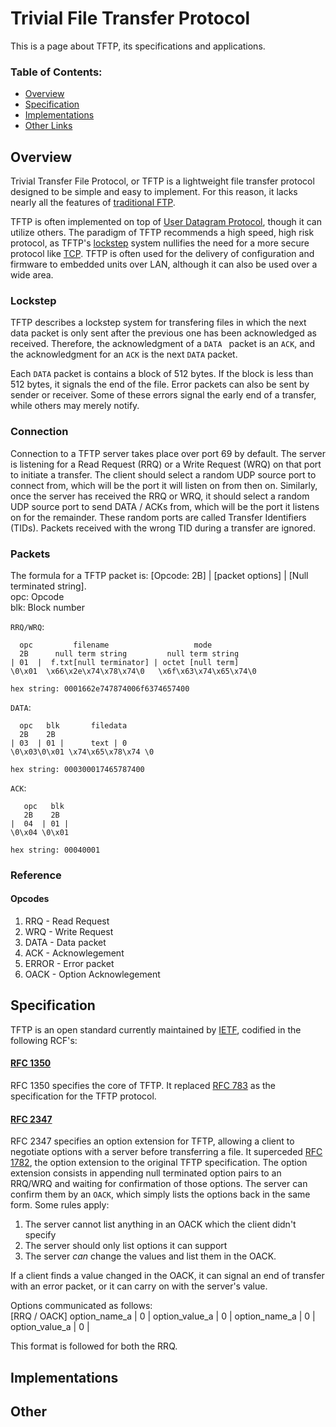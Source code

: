 # Trivial File Transfer Protocol

This is a page about TFTP, its specifications and applications.

### Table of Contents:
- [Overview](#overview)
- [Specification](#specification)
- [Implementations](#implementations)
- [Other Links](#other)

<a name="overview"></a>

## Overview

Trivial Transfer File Protocol, or TFTP is a lightweight file transfer protocol designed to be simple and easy to implement. For this reason, it lacks nearly all the features of [traditional FTP](https://en.wikipedia.org/wiki/File_Transfer_Protocol).

TFTP is often implemented on top of [User Datagram Protocol](https://en.wikipedia.org/wiki/User_Datagram_Protocol), though it can utilize others. The paradigm of TFTP recommends a high speed, high risk protocol, as TFTP's [lockstep](https://en.wikipedia.org/wiki/Lockstep_(computing)) system nullifies the need for a more secure protocol like [TCP](https://en.wikipedia.org/wiki/Transmission_Control_Protocol). TFTP is often used for the delivery of configuration and firmware to embedded units over LAN, although it can also be used over a wide area.

### Lockstep

TFTP describes a lockstep system for transfering files in which the next data packet is only sent after the previous one has been acknowledged as received. Therefore, the acknowledgment of a `DATA ` packet is an `ACK`, and the acknowledgment for an `ACK` is the next `DATA` packet.

Each `DATA` packet is contains a block of 512 bytes. If the block is less than 512 bytes, it signals the end of the file. Error packets can also be sent by sender or receiver. Some of these errors signal the early end of a transfer, while others may merely notify.

### Connection

Connection to a TFTP server takes place over port 69 by default. The server is listening for a Read Request (RRQ) or a Write Request (WRQ) on that port to initiate a transfer. The client should select a random UDP source port to connect from, which will be the port it will listen on from then on. Similarly, once the server has received the RRQ or WRQ, it should select a random UDP source port to send DATA / ACKs from, which will be the port it listens on for the remainder. These random ports are called Transfer Identifiers (TIDs). Packets received with the wrong TID during a transfer are ignored.

### Packets

The formula for a TFTP packet is: [Opcode: 2B] | [packet options] | [Null terminated string].  
opc: Opcode  
blk: Block number

`RRQ/WRQ`:  
```
  opc         filename                   mode
  2B      null term string         null term string
| 01  |  f.txt[null terminator] | octet [null term]
\0\x01  \x66\x2e\x74\x78\x74\0   \x6f\x63\x74\x65\x74\0

hex string: 0001662e747874006f6374657400
```

`DATA`:  
```
  opc   blk       filedata  
  2B    2B  
| 03  | 01 |      text | 0  
\0\x03\0\x01 \x74\x65\x78\x74 \0  

hex string: 000300017465787400
```

`ACK`:  
```
   opc   blk
   2B    2B
|  04  | 01 | 
\0\x04 \0\x01

hex string: 00040001
```

### Reference

#### Opcodes  
1. RRQ - Read Request
2. WRQ - Write Request
3. DATA - Data packet
4. ACK - Acknowlegement
5. ERROR - Error packet
6. OACK - Option Acknowlegement


<a name="specification"></a>

## Specification

TFTP is an open standard currently maintained by [IETF](https://www.ietf.org/about/), codified in the following RCF's:

#### [RFC 1350](https://tools.ietf.org/html/rfc1350)  
RFC 1350 specifies the core of TFTP. It replaced [RFC 783](https://tools.ietf.org/html/rfc783) as the specification for the TFTP protocol.

#### [RFC 2347](https://tools.ietf.org/html/rfc2347)  
RFC 2347 specifies an option extension for TFTP, allowing a client to negotiate options with a server before transferring a file. It superceded [RFC 1782](https://tools.ietf.org/html/rfc1782), the option extension to the original TFTP specification. The option extension consists in appending null terminated option pairs to an RRQ/WRQ and waiting for confirmation of those options. The server can confirm them by an `OACK`, which simply lists the options back in the same form. Some rules apply:

1. The server cannot list anything in an OACK which the client didn't specify
2. The server should only list options it can support
3. The server *can* change the values and list them in the OACK.

If a client finds a value changed in the OACK, it can signal an end of transfer with an error packet, or it can carry on with the server's value.

Options communicated as follows:  
\[RRQ / OACK] option_name_a | 0 | option_value_a | 0 | option_name_a | 0 | option_value_a | 0 |

This format is followed for both the RRQ.




<a name="implementations"></a>

## Implementations


<a name="other"></a>

## Other
